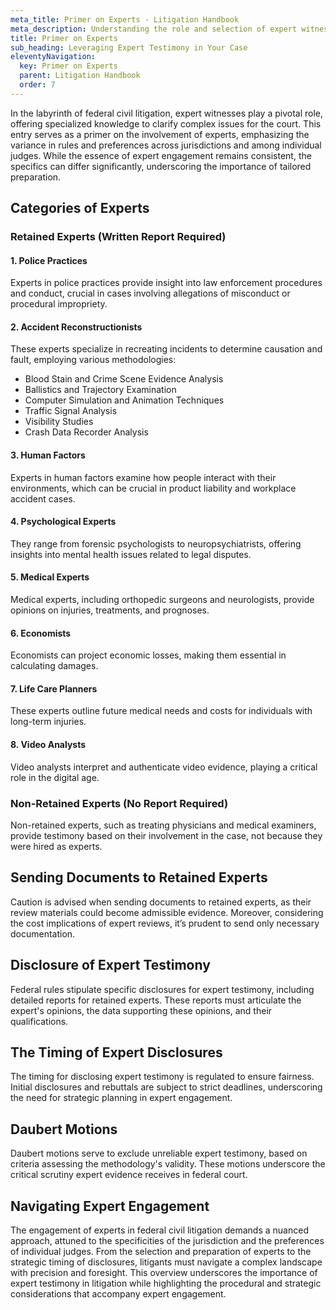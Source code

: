 ```yaml
---
meta_title: Primer on Experts - Litigation Handbook
meta_description: Understanding the role and selection of expert witnesses.
title: Primer on Experts
sub_heading: Leveraging Expert Testimony in Your Case
eleventyNavigation:
  key: Primer on Experts
  parent: Litigation Handbook
  order: 7
---
```


In the labyrinth of federal civil litigation, expert witnesses play a pivotal role, offering specialized knowledge to clarify complex issues for the court. This entry serves as a primer on the involvement of experts, emphasizing the variance in rules and preferences across jurisdictions and among individual judges. While the essence of expert engagement remains consistent, the specifics can differ significantly, underscoring the importance of tailored preparation.

## Categories of Experts

### Retained Experts (Written Report Required)

#### 1. **Police Practices**
Experts in police practices provide insight into law enforcement procedures and conduct, crucial in cases involving allegations of misconduct or procedural impropriety.

#### 2. **Accident Reconstructionists**
These experts specialize in recreating incidents to determine causation and fault, employing various methodologies:
- Blood Stain and Crime Scene Evidence Analysis
- Ballistics and Trajectory Examination
- Computer Simulation and Animation Techniques
- Traffic Signal Analysis
- Visibility Studies
- Crash Data Recorder Analysis

#### 3. **Human Factors**
Experts in human factors examine how people interact with their environments, which can be crucial in product liability and workplace accident cases.

#### 4. **Psychological Experts**
They range from forensic psychologists to neuropsychiatrists, offering insights into mental health issues related to legal disputes.

#### 5. **Medical Experts**
Medical experts, including orthopedic surgeons and neurologists, provide opinions on injuries, treatments, and prognoses.

#### 6. **Economists**
Economists can project economic losses, making them essential in calculating damages.

#### 7. **Life Care Planners**
These experts outline future medical needs and costs for individuals with long-term injuries.

#### 8. **Video Analysts**
Video analysts interpret and authenticate video evidence, playing a critical role in the digital age.

### Non-Retained Experts (No Report Required)

Non-retained experts, such as treating physicians and medical examiners, provide testimony based on their involvement in the case, not because they were hired as experts.

## Sending Documents to Retained Experts

Caution is advised when sending documents to retained experts, as their review materials could become admissible evidence. Moreover, considering the cost implications of expert reviews, it’s prudent to send only necessary documentation.

## Disclosure of Expert Testimony

Federal rules stipulate specific disclosures for expert testimony, including detailed reports for retained experts. These reports must articulate the expert's opinions, the data supporting these opinions, and their qualifications.

## The Timing of Expert Disclosures

The timing for disclosing expert testimony is regulated to ensure fairness. Initial disclosures and rebuttals are subject to strict deadlines, underscoring the need for strategic planning in expert engagement.

## Daubert Motions

Daubert motions serve to exclude unreliable expert testimony, based on criteria assessing the methodology's validity. These motions underscore the critical scrutiny expert evidence receives in federal court.

## Navigating Expert Engagement

The engagement of experts in federal civil litigation demands a nuanced approach, attuned to the specificities of the jurisdiction and the preferences of individual judges. From the selection and preparation of experts to the strategic timing of disclosures, litigants must navigate a complex landscape with precision and foresight. This overview underscores the importance of expert testimony in litigation while highlighting the procedural and strategic considerations that accompany expert engagement.
